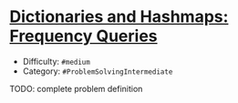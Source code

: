 # [Dictionaries and Hashmaps: Frequency Queries](https://www.hackerrank.com/challenges/frequency-queries)

- Difficulty:  `#medium`
- Category: `#ProblemSolvingIntermediate`

TODO: complete problem definition
